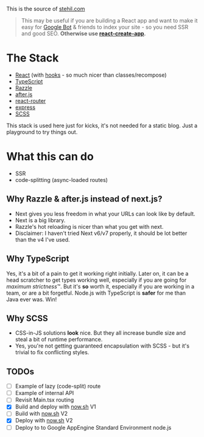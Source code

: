 This is the source of [stehil.com](https://stehil.com) 

> This may be useful if you are building a React app and want to make it easy for
> [Google Bot](https://support.google.com/webmasters/answer/182072?hl=en) & friends to index your site - so you need SSR and good SEO.
>  **Otherwise use [react-create-app](https://github.com/facebook/create-react-app).**

# The Stack
* [React](https://reactjs.org) (with [hooks](https://reactjs.org/docs/hooks-intro.html) - so much nicer than classes/recompose)
* [TypeScript](https://typescriptlang.org)
* [Razzle](https://github.com/jaredpalmer/razzle)
* [after.js](https://github.com/jaredpalmer/after.js)
* [react-router](https://github.com/ReactTraining/react-router)
* [express](https://github.com/expressjs/express)
* [SCSS](https://sass-lang.com)

This stack is used here just for kicks, it's not needed for a static blog. Just a playground to try things out.

# What this can do

- SSR
- code-splitting (async-loaded routes)

## Why Razzle & after.js instead of next.js?

- Next gives you less freedom in what your URLs can look like by default.  
- Next is a big library.  
- Razzle's hot reloading is nicer than what you get with next.
- Disclaimer: I haven't tried Next v6/v7 properly, it should be lot better than
the v4 I've used.

## Why TypeScript

Yes, it's a bit of a pain to get it working right initially. Later on, it can be a 
head scratcher to get types working well, especially if you are going for *maximum strictness*&trade;. But it's **so** worth it,
especially if you are working in a team, or are a bit forgetful.
Node.js with TypeScript is **safer** for me than Java ever was. Win!

## Why SCSS
- CSS-in-JS solutions **look** nice. But they all increase bundle size and steal a bit of runtime performance.
- Yes, you're not getting guaranteed encapsulation with SCSS - but it's trivial to fix conflicting styles.

## TODOs
- [ ] Example of lazy (code-split) route
- [ ] Example of internal API
- [ ] Revisit Main.tsx routing
- [x] Build and deploy with [now.sh](https://zeit.co/now) V1
- [ ] Build with [now.sh](https://zeit.co/now) V2
- [x] Deploy with [now.sh](https://zeit.co/now) V2
- [ ] Deploy to to Google AppEngine Standard Environment node.js 